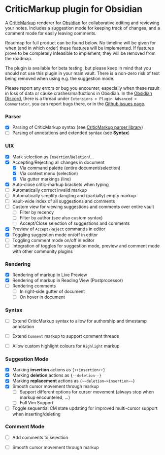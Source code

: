 # CriticMarkup plugin for Obsidian

A [CriticMarkup](https://github.com/CriticMarkup/CriticMarkup-toolkit) renderer for [Obsidian](https://obsidian.md/) for
collaborative editing and reviewing your notes. Includes a suggestion mode for keeping track of changes, and a comment mode for easily leaving comments.

Roadmap for full product can be found below. No timeline will be given for when (and in which order)
these features will be implemented. If features prove to be completely infeasible to implement, they will be removed from the roadmap. 

The plugin *is* available for beta testing, but please keep in mind that you should not use this plugin in
your main vault. There is a non-zero risk of text being removed when using e.g. the suggestion mode.

Please report any errors or bug you encounter, especially when these result in loss of data or cause
crashes/malfuctions in Obsidian. In the [Obsidian Discord](https://discord.com/invite/obsidianmd), there is a thread
under `Extensions > Plugin Advanced > Commentator`, you can report bugs there, or in the [Github issues page](https://github.com/Fevol/obsidian-criticmarkup/issues).

### Parser
- [X] Parsing of CriticMarkup syntax (see [CriticMarkup parser library](https://github.com/Fevol/criticmarkup-parser/t))
- [ ] Parsing of annotations and extended syntax (see **Syntax**)

### UIX
- [X] Mark selection as `Insertion`/`Deletion`/...
- [X] Accepting/Rejecting all changes in document
  - [X] Via command palette (entire document/selection)
  - [X] Via context menu (selection)
  - [X] Via gutter markings (line)
- [X] Auto-close critic-markup brackets when typing
- [ ] Automatically correct invalid markup
- [ ] Automatically simplify dangling and (partially) empty markup
- [ ] Vault-wide index of all suggestions and comments
- [ ] Custom view for viewing suggestions and comments over entire vault
  - [ ] Filter by recency
  - [ ] Filter by author (see also custom syntax)
  - [ ] Accept/Close selection of suggestions and comments
- [X] Preview of `Accept/Reject` commands in editor
- [X] Toggling suggestion mode on/off in editor
- [ ] Toggling comment mode on/off in editor
- [ ] Integration of toggles for suggestion mode, preview and comment mode with other community plugins

### Rendering
- [X] Rendering of markup in Live Preview
- [X] Rendering of markup in Reading View (Postprocessor)
- [ ] Rendering comments 
  - [ ] In right-side gutter of document
  - [ ] On hover in document

### Syntax
- [ ] Extend CriticMarkup syntax to allow for authorship and timestamp annotation
- [ ] Extend `Comment` markup to support comment threads
- [ ] Allow custom highlight colours for `Highlight` markup


### Suggestion Mode

- [X] Marking **insertion** actions as `{++insertion++}`
- [X] Marking **deletion** actions as `{--deletion--}`
- [X] Marking **replacement** actions as `{~~deletion~>insertion~~}`
- [X] Smooth cursor movement through markup
  - [ ] Support different options for cursor movement (always stop when markup encountered, ...)
  - [ ] Full Vim Support 
- [ ] Toggle sequential CM state updating for improved multi-cursor support when inserting/deleting

### Comment Mode
- [ ] Add comments to selection
- [ ] Smooth cursor movement through markup

